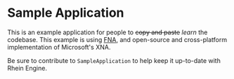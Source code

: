 # Sample Application

This is an example application for people to ~~copy and paste~~ *learn* the codebase. This example is using [FNA](https://github.com/FNA-XNA/FNA), and open-source and cross-platform implementation of Microsoft's XNA.

Be sure to contribute to `SampleApplication` to help keep it up-to-date with Rhein Engine.
